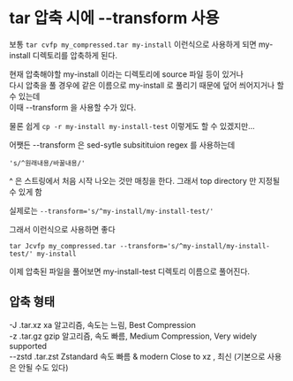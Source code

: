 # tar 압축 시에 --transform 사용
보통 `tar cvfp my_compressed.tar my-install` 이런식으로 사용하게 되면 my-install 디렉토리를 압축하게 된다.  

현재 압축해야할 my-install 이라는 디렉토리에 source 파일 등이 있거나   
다시 압축을 풀 경우에 같은 이름으로 my-install 로 풀리기 때문에 덮어 씌어지거나 할 수 있는데  
이때 --transform 을 사용할 수가 있다.   

물론 쉽게 `cp -r my-install my-install-test` 이렇게도 할 수 있겠지만...   

어쨋든 --transform 은 sed-sytle subsitituion regex 를 사용하는데
```
's/^원래내용/바꿀내용/'
```
^ 은 스트링에서 처음 시작 나오는 것만 매칭을 한다. 그래서 top directory 만 지정될 수 있게 함  

실제로는 
`--transform='s/^my-install/my-install-test/'`

그래서 이런식으로 사용하면 좋다   
```
tar Jcvfp my_compressed.tar --transform='s/^my-install/my-install-test/' my-install
```

이제 압축된 파일을 풀어보면 my-install-test 디렉토리 이름으로 풀어진다.  

## 압축 형태
-J  .tar.xz   xa 알고리즘,  속도는 느림,  Best Compression   
-z  .tar.gz   gzip 알고리즘,   속도 빠름, Medium Compression,  Very widely supported  
--zstd  .tar.zst  Zstandard   속도 빠름 & modern  Close to xz , 최신 (기본으로 사용은 안될 수도 있다)

